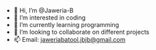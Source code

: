 - 👋 Hi, I’m @Jaweria-B
- 👀 I’m interested in coding
- 🌱 I’m currently learning programming
- 💞️ I’m looking to collaborate on different projects
- 📫 Email: jaweriabatool.jbjb@gmail.com

<!---
Jaweria-B/Jaweria-B is a ✨ special ✨ repository because its `README.md` (this file) appears on your GitHub profile.
You can click the Preview link to take a look at your changes.
--->
